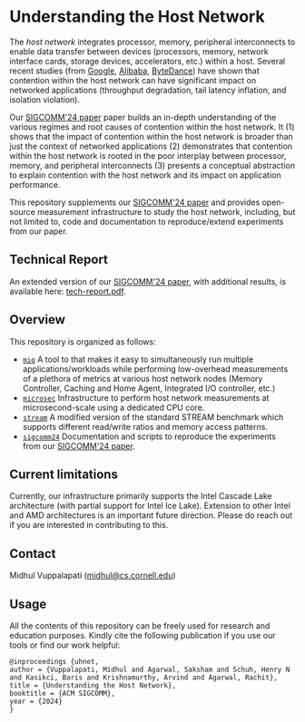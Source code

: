 # Understanding the Host Network

The _host network_ integrates processor, memory, peripheral interconnects to enable data transfer between devices (processors, memory, network interface cards, storage devices, accelerators, etc.) within a host. Several recent studies (from [Google](https://conferences.sigcomm.org/hotnets/2022/papers/hotnets22_sagarwal.pdf), [Alibaba](https://www.usenix.org/system/files/fast23-li-qiang_more.pdf), [ByteDance](https://www.usenix.org/system/files/nsdi23-liu-kefei.pdf)) have shown that contention within the host network can have significant impact on networked applications (throughput degradation, tail latency inflation, and isolation violation). 

Our [SIGCOMM'24 paper](https://www.cs.cornell.edu/~midhul/papers/uhnet.pdf) paper builds an in-depth understanding of the various regimes and root causes of contention within the host network. It (1) shows that the impact of contention within the host network is broader than just the context of networked applications (2) demonstrates that contention within the host network is rooted in the poor interplay between processor, memory, and peripheral interconnects (3) presents a conceptual abstraction to explain contention with the host network and its impact on application performance.

This repository supplements our [SIGCOMM'24 paper](https://www.cs.cornell.edu/~midhul/papers/uhnet.pdf) and provides open-source measurement infrastructure to study the host network, including, but not limited to, code and documentation to reproduce/extend experiments from our paper.

## Technical Report
An extended version of our [SIGCOMM'24 paper](https://www.cs.cornell.edu/~midhul/papers/uhnet.pdf), with additional results, is available here: [tech-report.pdf](tech-report.pdf).

## Overview
This repository is organized as follows:
* [`mio`](mio) A tool to that makes it easy to simultaneously run multiple applications/workloads while performing low-overhead measurements of a plethora of metrics at various host network nodes (Memory Controller, Caching and Home Agent, Integrated I/O controller, etc.) 
* [`microsec`](microsec) Infrastructure to perform host network measurements at microsecond-scale using a dedicated CPU core. 
* [`stream`](stream) A modified version of the standard STREAM benchmark which supports different read/write ratios and memory access patterns.
* [`sigcomm24`](sigcomm24) Documentation and scripts to reproduce the experiments from our [SIGCOMM'24 paper](https://www.cs.cornell.edu/~midhul/papers/uhnet.pdf).

## Current limitations
Currently, our infrastructure primarily supports the Intel Cascade Lake architecture (with partial support for Intel Ice Lake). Extension to other Intel and AMD architectures is an important future direction. Please do reach out if you are interested in contributing to this. 

## Contact

Midhul Vuppalapati ([midhul@cs.cornell.edu](mailto:midhul@cs.cornell.edu))

## Usage

All the contents of this repository can be freely used for research and education purposes. Kindly cite the following publication if you use our tools or find our work helpful:

```
@inproceedings {uhnet,
author = {Vuppalapati, Midhul and Agarwal, Saksham and Schuh, Henry N and Kasikci, Baris and Krishnamurthy, Arvind and Agarwal, Rachit},
title = {Understanding the Host Network},
booktitle = {ACM SIGCOMM},
year = {2024}
}
```
